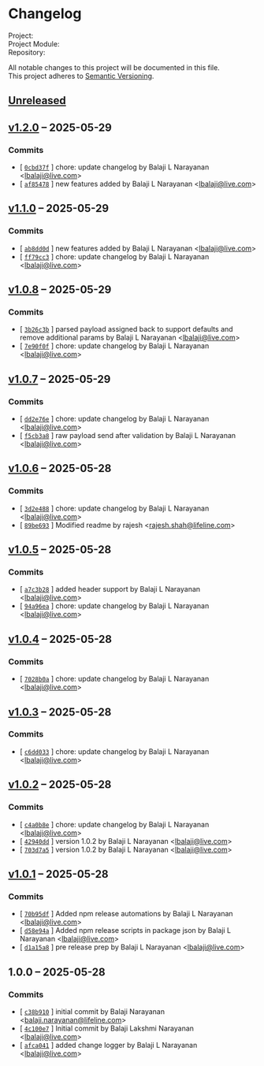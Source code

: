 # Changelog

Project:   
Project Module:   
Repository:   

All notable changes to this project will be documented in this file.  
This project adheres to [Semantic Versioning](https://semver.org/spec/v2.0.0.html).

## [Unreleased](https://github.com/balaji8385/hapi-zod/compare/v1.2.0...HEAD)

## [v1.2.0](https://github.com/balaji8385/hapi-zod/compare/v1.1.0...v1.2.0) – 2025-05-29

### Commits

- [ [`0cbd37f`](/commit/0cbd37f1b518460720992f26acef6db15335f0f9) ] chore: update changelog by Balaji L Narayanan <<lbalaji@live.com>>
- [ [`af85478`](/commit/af8547857e4ed4c9f2372d0442b6baeeea77a64f) ] new features added by Balaji L Narayanan <<lbalaji@live.com>>

## [v1.1.0](https://github.com/balaji8385/hapi-zod/compare/v1.0.8...v1.1.0) – 2025-05-29

### Commits

- [ [`ab8dd0d`](/commit/ab8dd0dfb4c01bd11fb31abb6750b2712ccdf3a0) ] new features added by Balaji L Narayanan <<lbalaji@live.com>>
- [ [`ff79cc3`](/commit/ff79cc3104292ae4b7fa5490b958e383cedf03af) ] chore: update changelog by Balaji L Narayanan <<lbalaji@live.com>>

## [v1.0.8](https://github.com/balaji8385/hapi-zod/compare/v1.0.7...v1.0.8) – 2025-05-29

### Commits

- [ [`3b26c3b`](/commit/3b26c3b7f56183689e5dd9cb835f61136b679793) ] parsed payload assigned back to support defaults and remove additional params by Balaji L Narayanan <<lbalaji@live.com>>
- [ [`7e90f0f`](/commit/7e90f0fb40b5847a085e9dbfada7f4b07a3fd699) ] chore: update changelog by Balaji L Narayanan <<lbalaji@live.com>>

## [v1.0.7](https://github.com/balaji8385/hapi-zod/compare/v1.0.6...v1.0.7) – 2025-05-29

### Commits

- [ [`dd2e76e`](/commit/dd2e76ea40f0acb6cf83bef75d59ee6d972f2170) ] chore: update changelog by Balaji L Narayanan <<lbalaji@live.com>>
- [ [`f5cb3a8`](/commit/f5cb3a8a5ed48e4529f8aa8666cff5d292691992) ] raw payload send after validation by Balaji L Narayanan <<lbalaji@live.com>>

## [v1.0.6](https://github.com/balaji8385/hapi-zod/compare/v1.0.5...v1.0.6) – 2025-05-28

### Commits

- [ [`3d2e488`](/commit/3d2e48889bc50733b51aa25b7f85502c91ff3e82) ] chore: update changelog by Balaji L Narayanan <<lbalaji@live.com>>
- [ [`89be693`](/commit/89be693a934232879c1fe02f9ca38cbb8f92b508) ] Modified readme by rajesh <<rajesh.shah@lifeline.com>>

## [v1.0.5](https://github.com/balaji8385/hapi-zod/compare/v1.0.4...v1.0.5) – 2025-05-28

### Commits

- [ [`a7c3b28`](/commit/a7c3b28e880c8edf3c3bec979f1fa15c810b86f3) ] added header support by Balaji L Narayanan <<lbalaji@live.com>>
- [ [`94a96ea`](/commit/94a96ea4fe8e75bd67d7f8bd721b7439631d59c0) ] chore: update changelog by Balaji L Narayanan <<lbalaji@live.com>>

## [v1.0.4](https://github.com/balaji8385/hapi-zod/compare/v1.0.3...v1.0.4) – 2025-05-28

### Commits

- [ [`7028b0a`](/commit/7028b0af75ed5197e90dedceb1d12d0ea94508fc) ] chore: update changelog by Balaji L Narayanan <<lbalaji@live.com>>

## [v1.0.3](https://github.com/balaji8385/hapi-zod/compare/v1.0.2...v1.0.3) – 2025-05-28

### Commits

- [ [`c6dd033`](/commit/c6dd0335d6114374d70c42def7ef2f7f4bd50e89) ] chore: update changelog by Balaji L Narayanan <<lbalaji@live.com>>

## [v1.0.2](https://github.com/balaji8385/hapi-zod/compare/v1.0.1...v1.0.2) – 2025-05-28

### Commits

- [ [`c4a0b8e`](/commit/c4a0b8e2c9516809386a37c4e408a3f515d404d3) ] chore: update changelog by Balaji L Narayanan <<lbalaji@live.com>>
- [ [`42940dd`](/commit/42940dd0014eeebf6e6668ae1778996b4b876bd2) ] version 1.0.2 by Balaji L Narayanan <<lbalaji@live.com>>
- [ [`703d7a5`](/commit/703d7a509671b7b844b14cae9e62217448589220) ] version 1.0.2 by Balaji L Narayanan <<lbalaji@live.com>>

## [v1.0.1](https://github.com/balaji8385/hapi-zod/compare/1.0.0...v1.0.1) – 2025-05-28

### Commits

- [ [`70b95df`](/commit/70b95dfa24fee32b39522ab5089552df148f609d) ] Added npm release automations by Balaji L Narayanan <<lbalaji@live.com>>
- [ [`d58e94a`](/commit/d58e94a60b793f27790a8da75d4a158dcdb3c2f3) ] Added npm release scripts in package json by Balaji L Narayanan <<lbalaji@live.com>>
- [ [`d1a15a8`](/commit/d1a15a84b269411b369820360ead36306f309c18) ] pre release prep by Balaji L Narayanan <<lbalaji@live.com>>

## 1.0.0 – 2025-05-28

### Commits

- [ [`c38b910`](/commit/c38b9104067ea4a3993b98a6518737b1be64b6a4) ] initial commit by Balaji Narayanan <<balaji.narayanan@lifeline.com>>
- [ [`4c100e7`](/commit/4c100e72280758495aba4037d56bb67f207491ac) ] Initial commit by Balaji Lakshmi Narayanan <<lbalaji@live.com>>
- [ [`afca041`](/commit/afca041cacadc87dfd4b8e22f7d9bf8bafe2e375) ] added change logger by Balaji L Narayanan <<lbalaji@live.com>>
